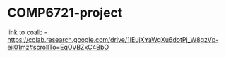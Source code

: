 # COMP6721-project

link to coalb - https://colab.research.google.com/drive/1IEujXYaWgXu6dotPj_W8gzVp-eil01mz#scrollTo=EqOVBZxC4BbO
